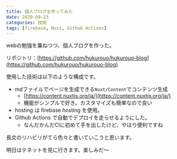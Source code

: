 ```yaml
---
title: 個人ブログを作ってみた
date: 2020-09-23
categories: 技術
tags: [firebase, Nuxt, Github Actions]
---
```


webの勉強を兼ねつつ、個人ブログを作った。

リポジトリ：[https://github.com/hukurouo/hukurouo-blog](https://github.com/hukurouo/hukurouo-blog)

使用した技術は以下のような構成です。

- mdファイルでページを生成できる`Nuxt/Content`でコンテンツ生成
  - [https://content.nuxtjs.org/ja/](https://content.nuxtjs.org/ja/)
  - 機能がシンプルで好き。カスタマイズも簡単なので良い
- hosting は firebase hosting を使用。
- Github Actions で自動でデプロイを走らせるようにした。
  - なんだかんだCIに初めて手を出したけど、やはり便利ですね



長文のリハビリがてら色々と書いていこうと思います。

明日はテネットを見に行きます。楽しみだ～